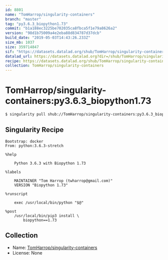 ```yaml
---
id: 8801
name: "TomHarrop/singularity-containers"
branch: "master"
tag: "py3.6.3_biopython1.73"
commit: "b1a188ec3225be702035ca8fbca5f1e79a8626a2"
version: "98d1b75009a4e2eba88d834787d37dcb"
build_date: "2019-05-03T14:43:26.233Z"
size_mb: 1037
size: 359714847
sif: "https://datasets.datalad.org/shub/TomHarrop/singularity-containers/py3.6.3_biopython1.73/2019-05-03-b1a188ec-98d1b750/98d1b75009a4e2eba88d834787d37dcb.simg"
datalad_url: https://datasets.datalad.org?dir=/shub/TomHarrop/singularity-containers/py3.6.3_biopython1.73/2019-05-03-b1a188ec-98d1b750/
recipe: https://datasets.datalad.org/shub/TomHarrop/singularity-containers/py3.6.3_biopython1.73/2019-05-03-b1a188ec-98d1b750/Singularity
collection: TomHarrop/singularity-containers
---
```


# TomHarrop/singularity-containers:py3.6.3_biopython1.73

```bash
$ singularity pull shub://TomHarrop/singularity-containers:py3.6.3_biopython1.73
```

## Singularity Recipe

```singularity
Bootstrap: docker
From: python:3.6.3-stretch

%help

    Python 3.6.3 with Biopython 1.73
    
%labels

    MAINTAINER "Tom Harrop (twharrop@gmail.com)"
    VERSION "Biopython 1.73"

%runscript

    exec /usr/local/bin/python "$@"

%post
    /usr/local/bin/pip3 install \
        biopython==1.73
```

## Collection

 - Name: [TomHarrop/singularity-containers](https://github.com/TomHarrop/singularity-containers)
 - License: None

